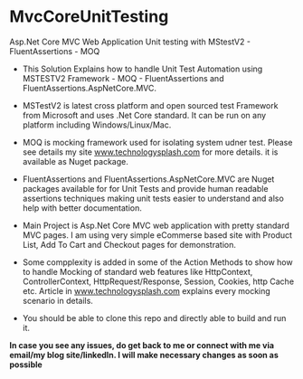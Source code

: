 # MvcCoreUnitTesting
Asp.Net Core MVC Web Application Unit testing with MStestV2 - FluentAssertions - MOQ

- This Solution Explains how to handle Unit Test Automation using MSTESTV2 Framework - MOQ - FluentAssertions and FluentAssertions.AspNetCore.MVC. 

- MSTestV2 is latest cross platform and open sourced test Framework from Microsoft and uses .Net Core standard. It can be run on any platform including Windows/Linux/Mac.

- MOQ is mocking framework used for isolating system udner test. Please see details my site www.technologysplash.com for more details. it is available as Nuget package.

- FluentAssertions and FluentAssertions.AspNetCore.MVC are Nuget packages available for for Unit Tests and provide human readable assertions techniques making unit tests easier to understand and also help with better documentation.

- Main Project is Asp.Net Core MVC web application with pretty standard MVC pages. I am using very simple eCommerse based site with Product List, Add To Cart and Checkout pages for demonstration.

- Some compplexity is added in some of the Action Methods to show how to handle Mocking of standard web features like HttpContext, ControllerContext,  HttpRequest/Response, Session, Cookies, http Cache etc.
  Article in www.technologysplash.com explains every mocking scenario in details.
  
- You should be able to clone this repo and directly able to build and run it. 

**In case you see any issues, do get back to me or connect with me via email/my blog site/linkedIn. I will make necessary changes as soon as possible**
